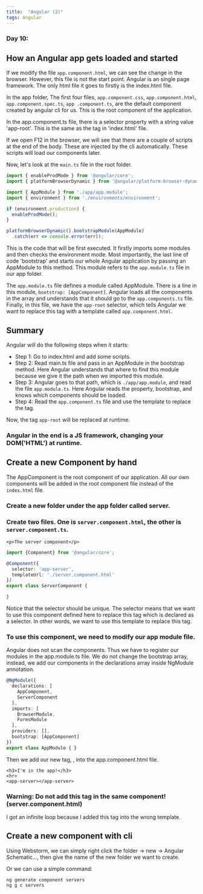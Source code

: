 ```yaml
---
title:  "Angular (2)"
tags: Angular
---
```


### Day 10: 

## How an Angular app gets loaded and started

If we modify the file `app.component.html`, we can see the change in the browser. However, this file is not 
the start point. Angular is an single page framework. The only html file it goes to firstly is the index.html file.

In the app folder, The first four files, `app.component.css`, `app.component.html`, `app.component.spec.ts`, `app
.component.ts`, are the default component created by angular cli for us. This is the root component of the 
application. 

In the app.component.ts file, there is a selector property with a string value 'app-root'. This is the same as the 
tag in 'index.html' file. 

If we open F12 in the browser, we will see that there are a couple of scripts at the end of the body. These are 
injected by the cli automatically. These scripts will load our components later. 

Now, let's look at the `main.ts` file in the root folder.

```typescript
import { enableProdMode } from '@angular/core';
import { platformBrowserDynamic } from '@angular/platform-browser-dynamic';

import { AppModule } from './app/app.module';
import { environment } from './environments/environment';

if (environment.production) {
  enableProdMode();
}

platformBrowserDynamic().bootstrapModule(AppModule)
  .catch(err => console.error(err));
```

This is the code that will be first executed. It firstly imports some modules and then checks the environment mode. 
Most importantly, the last line of code 'bootstrap' and starts our whole Angular application by passing an AppModule 
to this method. This module refers to the `app.module.ts` file in our app folder. 

The `app.module.ts` file defines a module called AppModule. There is a line in this module, `bootstrap: [AppComponent]`.
Angular loads all the components in the array and understands that it should go to the `app.components.ts` file.
Finally, in this file, we have the `app-root` selector, which tells Angular we want to replace this tag with a 
template called `app.component.html`.

## Summary

Angular will do the following steps when it starts:

* Step 1: Go to index.html and add some scripts.
* Step 2: Read main.ts file and pass in an AppModule in the bootstrap method. Here Angular understands that where to 
find this module because we give it the path when we imported this module.
* Step 3: Angular goes to that path, which is `./app/app.module`, and read the file `app.module.ts`. Here Angular 
reads the property, bootstrap, and knows which components should be loaded.
* Step 4: Read the `app.component.ts` file and use the template to replace the tag.

Now, the tag `app-root` will be replaced at runtime. 

### Angular in the end is a JS framework, changing your DOM('HTML') at runtime.

## Create a new Component by hand

The AppComponent is the root component of our application. All our own components will be added in the root component
 file instead of the `index.html` file.

### Create a new folder under the app folder called server.

### Create two files. One is `server.component.html`, the other is `server.component.ts`.

```angular2html
<p>The server component</p>
```

```typescript
import {Component} from '@angular/core';

@Component({
  selector: 'app-server',
  templateUrl: './server.component.html'
})
export class ServerComponent {

}
```

Notice that the selector should be unique. The selector means that we want to use this component defined here to 
replace this tag which is declared as a selector. In other words, we want to use this template to replace this tag.

### To use this component, we need to modify our app module file.

Angular does not scan the components. Thus we have to register our modules in the app.module.ts file. We do not 
change the bootstrap array, instead, we add our components in the declarations array inside NgModule annotation.

```typescript
@NgModule({
  declarations: [
    AppComponent,
    ServerComponent
  ],
  imports: [
    BrowserModule,
    FormsModule
  ],
  providers: [],
  bootstrap: [AppComponent]
})
export class AppModule { }
```

Then we add our new tag, <app-server>, into the app.component.html file.

```angular2html
<h3>I'm in the app!</h3>
<hr>
<app-server></app-server>
```

### Warning: Do not add this tag in the same component! (server.component.html)

I got an infinite loop because I added this tag into the wrong template.

## Create a new component with cli

Using Webstorm, we can simply right click the folder -> new -> Angular Schematic..., then give the name of the new 
folder we want to create. 

Or we can use a simple command:

```
ng generate component servers
ng g c servers
```















